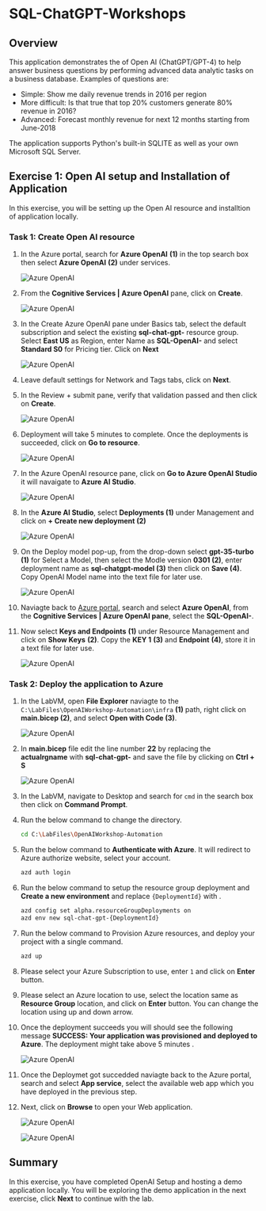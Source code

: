 # SQL-ChatGPT-Workshops

## Overview

This application demonstrates the of Open AI (ChatGPT/GPT-4) to help answer business questions by performing advanced data analytic tasks on a business database. Examples of questions are:

 * Simple: Show me daily revenue trends in 2016 per region
 * More difficult: Is that true that top 20% customers generate 80% revenue in 2016?
 * Advanced: Forecast monthly revenue for next 12 months starting from June-2018

The application supports Python's built-in SQLITE as well as your own Microsoft SQL Server.

## Exercise 1: Open AI setup and Installation of Application

In this exercise, you will be setting up the Open AI resource and installtion of application locally.

### Task 1: Create Open AI resource

1. In the Azure portal, search for **Azure OpenAI** **(1)** in the top search box then select **Azure OpenAI** **(2)** under services.

   ![](images/search-openai.png "Azure OpenAI")
   
1. From the **Cognitive Services | Azure OpenAI** pane, click on **Create**.

   ![](images/select-openai.png "Azure OpenAI")
   
1. In the Create Azure OpenAI pane under Basics tab, select the default subscription and select the existing **sql-chat-gpt-<inject key="Deployment ID" enableCopy="false"/>** resource group. Select **East US** as Region, enter Name as **SQL-OpenAI-<inject key="Deployment ID" enableCopy="false"/>** and select **Standard S0** for Pricing tier. Click on **Next**

   ![](images/create-openai-basics.png "Azure OpenAI")
   
1. Leave default settings for Network and Tags tabs, click on **Next**.

1. In the Review + submit pane, verify that validation passed and then click on **Create**.

   ![](images/create-openai-validate.png "Azure OpenAI")
   
1. Deployment will take 5 minutes to complete. Once the deployments is succeeded, click on **Go to resource**.

   ![](images/gotoresource.png "Azure OpenAI")
   
1. In the Azure OpenAI resource pane, click on **Go to Azure OpenAI Studio** it will navaigate to **Azure AI Studio**.

   ![](images/azureaIstudio.png "Azure OpenAI")
   
1. In the **Azure AI Studio**, select **Deployments (1)** under Management and click on **+ Create new deployment (2)**    
   
   ![](images/azureaIstudiodep.png "Azure OpenAI")
   
1.  On the Deploy model pop-up, from the drop-down select **gpt-35-turbo (1)** for Select a Model, then select the Modle version **0301 (2)**, enter deployment name as **sql-chatgpt-model (3)** then click on **Save (4)**. Copy OpenAI Model name into the text file for later use.
  
      ![](images/openai-create.png "Azure OpenAI")

1. Naviagte back to [Azure portal](http://portal.azure.com/), search and select **Azure OpenAI**, from the **Cognitive Services | Azure OpenAI pane**, select the **SQL-OpenAI-<inject key="Deployment ID" enableCopy="false"/>**.

1. Now select **Keys and Endpoints** **(1)** under Resource Management and click on **Show Keys** **(2)**. Copy the **KEY 1** **(3)** and **Endpoint** **(4)**, store it in a text file for later use.

   ![](images/openai-keys-ep.png "Azure OpenAI")
      
### Task 2: Deploy the application to Azure

1. In the LabVM, open **File Explorer** naviagte to the `C:\LabFiles\OpenAIWorkshop-Automation\infra` **(1)** path, right click on **main.bicep (2)**, and select **Open with Code (3)**.

   ![](images/file-select.png "Azure OpenAI")

2. In **main.bicep** file edit the line number **22** by replacing the **actualrgname** with **sql-chat-gpt-<inject key="Deployment ID" enableCopy="false"/>** and save the file by clicking on **Ctrl + S**  

      ![](images/file-update.png "Azure OpenAI")

3. In the LabVM, navigate to Desktop and search for `cmd` in the search box then click on **Command Prompt**.

4. Run the below command to change the directory.

   ```bash
   cd C:\LabFiles\OpenAIWorkshop-Automation
   ```

5. Run the below command to **Authenticate with Azure**. It will redirect to Azure authorize website, select your account.

   ```bash
   azd auth login
   ```

6. Run the below command to setup the resource group deployment and **Create a new environment** and replace `{DeploymentId}` with **<inject key="Deployment ID" enableCopy="false"/>**.

   ```bash
   azd config set alpha.resourceGroupDeployments on
   azd env new sql-chat-gpt-{DeploymentId}
   ```

7. Run the below command to Provision Azure resources, and deploy your project with a single command.

   ```bash
   azd up
   ```

8. Please select your Azure Subscription to use, enter `1` and click on **Enter** button.

9. Please select an Azure location to use, select the location same as **Resource Group** location, and click on **Enter** button. You can change the location using up and down arrow.

10. Once the deployment succeeds you will should see the following message **SUCCESS: Your application was provisioned and deployed to Azure**. The deployment might take above 5 minutes .

      ![](images/app-deployment-output.png "Azure OpenAI")

11. Once the Deploymet got succedded naviagte back to the Azure portal, search and select **App service**, select the available web app which you have deployed in the previous step.

12. Next, click on **Browse** to open your Web application.

      ![](images/webapp.png "Azure OpenAI")
      
      ![](images/webapp1.png "Azure OpenAI")

## Summary

In this exercise, you have completed OpenAI Setup and hosting a demo application locally. You will be exploring the demo application in the next exercise, click **Next** to continue with the lab.
   

